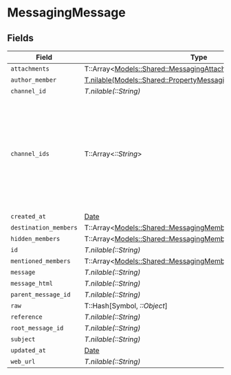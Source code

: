 # MessagingMessage


## Fields

| Field                                                                                                                          | Type                                                                                                                           | Required                                                                                                                       | Description                                                                                                                    |
| ------------------------------------------------------------------------------------------------------------------------------ | ------------------------------------------------------------------------------------------------------------------------------ | ------------------------------------------------------------------------------------------------------------------------------ | ------------------------------------------------------------------------------------------------------------------------------ |
| `attachments`                                                                                                                  | T::Array<[Models::Shared::MessagingAttachment](../../models/shared/messagingattachment.md)>                                    | :heavy_minus_sign:                                                                                                             | N/A                                                                                                                            |
| `author_member`                                                                                                                | [T.nilable(Models::Shared::PropertyMessagingMessageAuthorMember)](../../models/shared/propertymessagingmessageauthormember.md) | :heavy_minus_sign:                                                                                                             | N/A                                                                                                                            |
| `channel_id`                                                                                                                   | *T.nilable(::String)*                                                                                                          | :heavy_minus_sign:                                                                                                             | N/A                                                                                                                            |
| `channel_ids`                                                                                                                  | T::Array<*::String*>                                                                                                           | :heavy_minus_sign:                                                                                                             | Represents the IDs of all channels to which the message is sent. Identifies the channels where the message is posted.          |
| `created_at`                                                                                                                   | [Date](https://ruby-doc.org/stdlib-2.6.1/libdoc/date/rdoc/Date.html)                                                           | :heavy_minus_sign:                                                                                                             | N/A                                                                                                                            |
| `destination_members`                                                                                                          | T::Array<[Models::Shared::MessagingMember](../../models/shared/messagingmember.md)>                                            | :heavy_minus_sign:                                                                                                             | N/A                                                                                                                            |
| `hidden_members`                                                                                                               | T::Array<[Models::Shared::MessagingMember](../../models/shared/messagingmember.md)>                                            | :heavy_minus_sign:                                                                                                             | N/A                                                                                                                            |
| `id`                                                                                                                           | *T.nilable(::String)*                                                                                                          | :heavy_minus_sign:                                                                                                             | N/A                                                                                                                            |
| `mentioned_members`                                                                                                            | T::Array<[Models::Shared::MessagingMember](../../models/shared/messagingmember.md)>                                            | :heavy_minus_sign:                                                                                                             | N/A                                                                                                                            |
| `message`                                                                                                                      | *T.nilable(::String)*                                                                                                          | :heavy_minus_sign:                                                                                                             | N/A                                                                                                                            |
| `message_html`                                                                                                                 | *T.nilable(::String)*                                                                                                          | :heavy_minus_sign:                                                                                                             | N/A                                                                                                                            |
| `parent_message_id`                                                                                                            | *T.nilable(::String)*                                                                                                          | :heavy_minus_sign:                                                                                                             | N/A                                                                                                                            |
| `raw`                                                                                                                          | T::Hash[Symbol, *::Object*]                                                                                                    | :heavy_minus_sign:                                                                                                             | N/A                                                                                                                            |
| `reference`                                                                                                                    | *T.nilable(::String)*                                                                                                          | :heavy_minus_sign:                                                                                                             | N/A                                                                                                                            |
| `root_message_id`                                                                                                              | *T.nilable(::String)*                                                                                                          | :heavy_minus_sign:                                                                                                             | N/A                                                                                                                            |
| `subject`                                                                                                                      | *T.nilable(::String)*                                                                                                          | :heavy_minus_sign:                                                                                                             | N/A                                                                                                                            |
| `updated_at`                                                                                                                   | [Date](https://ruby-doc.org/stdlib-2.6.1/libdoc/date/rdoc/Date.html)                                                           | :heavy_minus_sign:                                                                                                             | N/A                                                                                                                            |
| `web_url`                                                                                                                      | *T.nilable(::String)*                                                                                                          | :heavy_minus_sign:                                                                                                             | N/A                                                                                                                            |